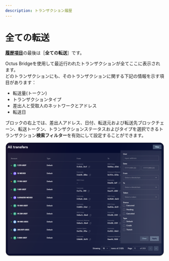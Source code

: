 ```yaml
---
description: トランザクション履歴
---
```


# 全ての転送

[**履歴項目**](https://app.octusbridge.io/transfers)の最後は［**全ての転送**］です。

Octus Bridgeを使用して最近行われたトランザクションが全てここに表示されます。\
どのトランザクションにも、そのトランザクションに関する下記の情報を示す項目があります：

* 転送量(トークン)
* トランザクションタイプ
* 差出人と受取人のネットワークとアドレス
* 転送日

ブロックの右上では、差出人アドレス、日付、転送元および転送先ブロックチェーン、転送トークン、トランザクションステータスおよびタイプを選択できるトランザクション**検索フィルター**を有効にして設定することができます。

![](<../../../.gitbook/assets/image (13).png>)
